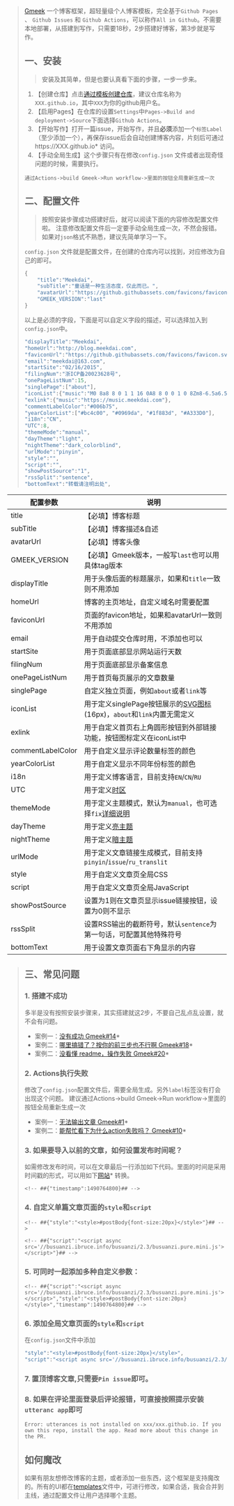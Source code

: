 > [Gmeek](https://github.com/Meekdai/Gmeek) 一个博客框架，超轻量级个人博客模板，完全基于`Github Pages `、 `Github Issues` 和 `Github Actions`，可以称作`All in Github`。不需要本地部署，从搭建到写作，只需要18秒，2步搭建好博客，第3步就是写作。
> 
> ## 一、安装
> > 安装及其简单，但是也要认真看下面的步骤，一步一步来。
> 
> 1. 【创建仓库】点击[通过模板创建仓库](https://github.com/new?template_name=Gmeek-template&template_owner=Meekdai)，建议仓库名称为`XXX.github.io`，其中`XXX`为你的github用户名。
> 2. 【启用Pages】在仓库的设置`Settings`中`Pages->Build and deployment->Source`下面选择`Github Actions`。
> 3. 【开始写作】打开一篇issue，开始写作，并且**必须**添加一个`标签Label`（至少添加一个），再保存issue后会自动创建博客内容，片刻后可通过https://XXX.github.io*  访问。
> 4. 【手动全局生成】这个步骤只有在修改`config.json` 文件或者出现奇怪问题的时候，需要执行。
> 
> ```p4
> 通过Actions->build Gmeek->Run workflow->里面的按钮全局重新生成一次
> ```
> 
> ## 二、配置文件
> > 按照安装步骤成功搭建好后，就可以阅读下面的内容修改配置文件啦。
> > 注意修改配置文件后一定要手动全局生成一次，不然会报错。
> > 如果对`json`格式不熟悉，建议先简单学习一下。
> 
> `config.json` 文件就是配置文件，在创建的仓库内可以找到，对应修改为自己的即可。
> 
> ```js
> {
>     "title":"Meekdai",
>     "subTitle":"童话是一种生活态度，仅此而已。",
>     "avatarUrl":"https://github.githubassets.com/favicons/favicon.svg",
>     "GMEEK_VERSION":"last"
> }
> ```
> 
> 以上是必须的字段，下面是可以自定义字段的描述，可以选择加入到`config.json`中。
> 
> ```js
> "displayTitle":"Meekdai",
> "homeUrl":"http://blog.meekdai.com",
> "faviconUrl":"https://github.githubassets.com/favicons/favicon.svg",
> "email":"meekdai@163.com",
> "startSite":"02/16/2015",
> "filingNum":"浙ICP备20023628号",
> "onePageListNum":15,
> "singlePage":["about"],
> "iconList":{"music":"M0 8a8 8 0 1 1 16 0A8 8 0 0 1 0 8Zm8-6.5a6.5 6.5 0 1 0 0 13 6.5 6.5 0 0 0 0-13Z"},
> "exlink":{"music":"https://music.meekdai.com"},
> "commentLabelColor":"#006b75",
> "yearColorList":["#bc4c00", "#0969da", "#1f883d", "#A333D0"],
> "i18n":"CN",
> "UTC":8,
> "themeMode":"manual",
> "dayTheme":"light",
> "nightTheme":"dark_colorblind",
> "urlMode":"pinyin",
> "style":"",
> "script":"",
> "showPostSource":"1",
> "rssSplit":"sentence",
> "bottomText":"转载请注明出处",
> ```
> 
| **配置参数**       | **说明** | 
|----------------|----------------|
| title | 【必填】博客标题 |
| subTitle | 【必填】博客描述&自述 |
| avatarUrl | 【必填】博客头像 |
| GMEEK_VERSION | 【必填】Gmeek版本，一般写`last`也可以用具体tag版本 |
| displayTitle | 用于头像后面的标题展示，如果和`title`一致则不用添加 |
| homeUrl | 博客的主页地址，自定义域名时需要配置 |
| faviconUrl | 页面的favicon地址，如果和avatarUrl一致则不用添加 |
| email | 用于自动提交仓库时用，不添加也可以 |
| startSite | 用于页面底部显示网站运行天数 |
| filingNum | 用于页面底部显示备案信息 |
| onePageListNum | 用于首页每页展示的文章数量 |
| singlePage | 自定义独立页面，例如`about`或者`link`等 |
| iconList | 用于定义singlePage按钮展示的[SVG图标](https://primer.style/foundations/icons/#16px) (16px)，`about`和`link`内置无需定义 |
| exlink | 用于自定义首页右上角圆形按钮到外部链接功能，按钮图标定义在iconList中 |
| commentLabelColor | 用于自定义显示评论数量标签的颜色 |
| yearColorList | 用于自定义显示不同年份标签的颜色 |
| i18n | 用于定义博客语言，目前支持`EN`/`CN`/`RU` |
| UTC | 用于定义[时区](https://en.wikipedia.org/wiki/List_of_UTC_offsets) |
| themeMode| 用于定义主题模式，默认为`manual`，也可选择`fix`[详细说明](https://blog.meekdai.com/post/Gmeek-liang-an-zhu-ti-pei-zhi-fang-shi.html) |
| dayTheme | 用于定义[亮主题](https://github.com/settings/appearance) |
| nightTheme | 用于定义[暗主题](https://github.com/settings/appearance) |
| urlMode | 用于定义文章链接生成模式，目前支持`pinyin`/`issue`/`ru_translit` |
| style | 用于自定义文章页全局CSS |
| script | 用于自定义文章页全局JavaScript |
| showPostSource | 设置为1则在文章页显示issue链接按钮，设置为0则不显示 |
| rssSplit | 设置RSS输出的截断符号，默认`sentence`为第一句话，可配置其他特殊符号 |
| bottomText | 用于设置文章页面右下角显示的内容 |

> ## 三、常见问题
> ### 1. 搭建不成功
> 多半是没有按照安装步骤来，其实搭建就这2步，不要自己乱点乱设置，就不会有问题。
> 
> * 案例一：[没有成功 Gmeek#14](https://github.com/Meekdai/Gmeek/issues/14)*
> * 案例二：[哪里搞错了？按你的前三步也不行啊 Gmeek#18](https://github.com/Meekdai/Gmeek/issues/18)*
> * 案例二：[没看懂 readme，操作失败 Gmeek#20](https://github.com/Meekdai/Gmeek/issues/20)*
> 
> ### 2. Actions执行失败
> 修改了`config.json`配置文件后，需要全局生成。另外`label`标签没有打会出现这个问题。 建议通过Actions->build Gmeek->Run workflow->里面的按钮全局重新生成一次
> 
> * 案例一：[无法输出文章 Gmeek#1](https://github.com/Meekdai/Gmeek/issues/1)*
> * 案例二：[能帮忙看下为什么action失败吗？ Gmeek#10](https://github.com/Meekdai/Gmeek/issues/10)*
> 
> ### 3. 如果要导入以前的文章，如何设置发布时间呢？
> 如需修改发布时间，可以在文章最后一行添加如下代码。里面的时间是采用时间戳的形式，可以用如下[网站](https://tool.lu/timestamp)* 转换。
> 
> ```
> <!-- ##{"timestamp":1490764800}## -->
> ```
> 
> ### 4. 自定义单篇文章页面的`style`和`script`
> ```
> <!-- ##{"style":"<style>#postBody{font-size:20px}</style>"}## -->
> ```
> 
> ```
> <!-- ##{"script":"<script async src='//busuanzi.ibruce.info/busuanzi/2.3/busuanzi.pure.mini.js'></script>"}## -->
> ```
> 
> ### 5. 可同时一起添加多种自定义参数：
> ```
> <!-- ##{"script":"<script async src='//busuanzi.ibruce.info/busuanzi/2.3/busuanzi.pure.mini.js'></script>","style":"<style>#postBody{font-size:20px}</style>","timestamp":1490764800}## -->
> ```
> 
> ### 6. 添加全局文章页面的`style`和`script`
> 在`config.json`文件中添加
> 
> ```js
> "style":"<style>#postBody{font-size:20px}</style>",
> "script":"<script async src='//busuanzi.ibruce.info/busuanzi/2.3/busuanzi.pure.mini.js'></script>",
> ```
> 
> ### 7. 置顶博客文章,只需要`Pin issue`即可。
> ### 8. 如果在评论里面登录后评论报错，可直接按照提示安装`utteranc app`即可
> ```
> Error: utterances is not installed on xxx/xxx.github.io. If you own this repo, install the app. Read more about this change in the PR.
> ```
> 
> ## 如何魔改
> 如果有朋友想修改博客的主题，或者添加一些东西，这个框架是支持魔改的。所有的UI都在[templates](https://github.com/Meekdai/Gmeek/tree/main/templates)文件中，可进行修改，如果合适，我会合并到主线，通过配置文件让用户选择哪个主题。

